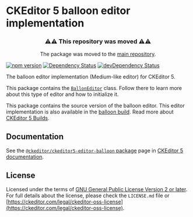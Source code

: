 CKEditor 5 balloon editor implementation
=========================================

<h3 align=center>⚠⚠ This repository was moved ⚠⚠</h3>

<p align=center>The package was moved to the <a href="https://github.com/ckeditor/ckeditor5/tree/master/packages">main repository</a>.</p>

[![npm version](https://badge.fury.io/js/%40ckeditor%2Fckeditor5-editor-balloon.svg)](https://www.npmjs.com/package/@ckeditor/ckeditor5-editor-balloon)
[![Dependency Status](https://david-dm.org/ckeditor/ckeditor5-editor-balloon/status.svg)](https://david-dm.org/ckeditor/ckeditor5-editor-balloon)
[![devDependency Status](https://david-dm.org/ckeditor/ckeditor5-editor-balloon/dev-status.svg)](https://david-dm.org/ckeditor/ckeditor5-editor-balloon?type=dev)

The balloon editor implementation (Medium-like editor) for CKEditor 5.

This package contains the [`BallonEditor`](https://ckeditor.com/docs/ckeditor5/latest/api/module_editor-balloon_ballooneditor-BallonEditor.html) class. Follow there to learn more about this type of editor and how to initialize it.

This package contains the source version of the balloon editor. This editor implementation is also available in the [balloon build](https://www.npmjs.com/package/@ckeditor/ckeditor5-build-balloon). Read more about [CKEditor 5 Builds](https://ckeditor.com/docs/ckeditor5/latest/builds/index.html).

## Documentation

See the [`@ckeditor/ckeditor5-editor-balloon` package](https://ckeditor.com/docs/ckeditor5/latest/api/editor-balloon.html) page in [CKEditor 5 documentation](https://ckeditor.com/docs/ckeditor5/latest/).

## License

Licensed under the terms of [GNU General Public License Version 2 or later](http://www.gnu.org/licenses/gpl.html). For full details about the license, please check the `LICENSE.md` file or [https://ckeditor.com/legal/ckeditor-oss-license](https://ckeditor.com/legal/ckeditor-oss-license).
